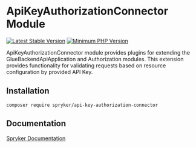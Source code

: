 # ApiKeyAuthorizationConnector Module
[![Latest Stable Version](https://poser.pugx.org/spryker/api-key-authorization-connector/v/stable.svg)](https://packagist.org/packages/spryker/api-key-authorization-connector)
[![Minimum PHP Version](https://img.shields.io/badge/php-%3E%3D%208.0-8892BF.svg)](https://php.net/)

ApiKeyAuthorizationConnector module provides plugins for extending the GlueBackendApiApplication and Authorization modules.
This extension provides functionality for validating requests based on resource configuration by provided API Key.

## Installation

```
composer require spryker/api-key-authorization-connector
```

## Documentation

[Spryker Documentation](https://docs.spryker.com)
